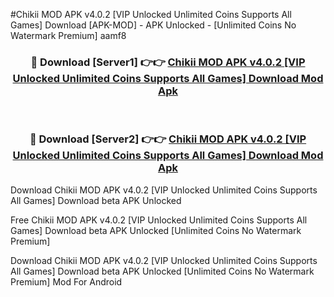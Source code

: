 #Chikii MOD APK v4.0.2 [VIP Unlocked Unlimited Coins Supports All Games] Download [APK-MOD] - APK Unlocked - [Unlimited Coins No Watermark Premium] aamf8



<div align="center">

<h3>🔴 Download [Server1] 👉👉 <a href="https://momento.my/?title=Chikii_MOD_APK_v4.0.2_[VIP_Unlocked_Unlimited_Coins_Supports_All_Games]_Download">Chikii MOD APK v4.0.2 [VIP Unlocked Unlimited Coins Supports All Games] Download Mod Apk</a></h3><br>

<h3>🔴 Download [Server2] 👉👉 <a href="https://momento.my/?title=Chikii_MOD_APK_v4.0.2_[VIP_Unlocked_Unlimited_Coins_Supports_All_Games]_Download">Chikii MOD APK v4.0.2 [VIP Unlocked Unlimited Coins Supports All Games] Download Mod Apk</a></h3>
</div>



Download Chikii MOD APK v4.0.2 [VIP Unlocked Unlimited Coins Supports All Games] Download beta APK Unlocked

Free Chikii MOD APK v4.0.2 [VIP Unlocked Unlimited Coins Supports All Games] Download beta APK Unlocked [Unlimited Coins No Watermark Premium]

Download Chikii MOD APK v4.0.2 [VIP Unlocked Unlimited Coins Supports All Games] Download beta APK Unlocked [Unlimited Coins No Watermark Premium] Mod For Android
